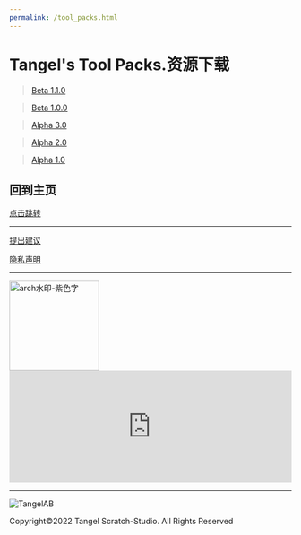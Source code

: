 ```yaml
---
permalink: /tool_packs.html
---
```

# Tangel's Tool Packs.资源下载

> [Beta 1.1.0](https://afdian.net/p/9d09535280f311ed9cf352540025c377)

> [Beta 1.0.0](https://afdian.net/p/b2d5f1e4803111edb32052540025c377)

> [Alpha 3.0](https://afdian.net/p/121de0c27ea611eda44d52540025c377)

> [Alpha 2.0](https://afdian.net/p/641e50127de011ed87dc52540025c377)

> [Alpha 1.0](https://afdian.net/p/9cb6b0c07db011edb53952540025c377)

## 回到主页

[点击跳转](http://tangelscratchstudio.online/)

***

[提出建议](https://support.qq.com/product/400818)

[隐私声明](https://docs.qq.com/doc/DQlpwT3pEakZxQUt0)

***

<img width="160" alt="arch水印-紫色字" src="https://user-images.githubusercontent.com/91039316/166202842-59b79d17-086f-408d-8634-b779db164080.png">

<iframe id="afdian_leaflet_TangelStudio" src="https://afdian.net/leaflet?slug=TangelStudio" width="100%" scrolling="no" height="200" frameborder="0"></iframe><script>document.body.clientWidth< 700 ? document.getElementById("afdian_leaflet_TangelStudio").width = "100%" : document.getElementById("afdian_leaflet_TangelStudio").width = "640"</script>

***

![TangelAB](https://user-images.githubusercontent.com/91039316/173221445-198afbbd-39a2-49cd-83f2-4bd5af9ff75f.png)

Copyright©2022 Tangel Scratch-Studio. All Rights Reserved
